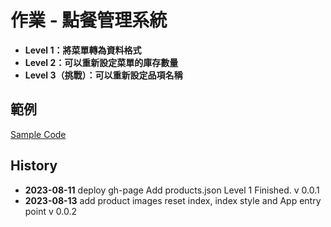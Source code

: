 # 作業 - 點餐管理系統

- **Level 1：將菜單轉為資料格式**
- **Level 2：可以重新設定菜單的庫存數量**
- **Level 3（挑戰）：可以重新設定品項名稱**

## 範例
[Sample Code](https://www.casper.tw/react-2023-homework/)

## History 

- **2023-08-11**
deploy gh-page
Add products.json Level 1 Finished.
v 0.0.1
- **2023-08-13**
add product images
reset index, index style and App entry point
v 0.0.2